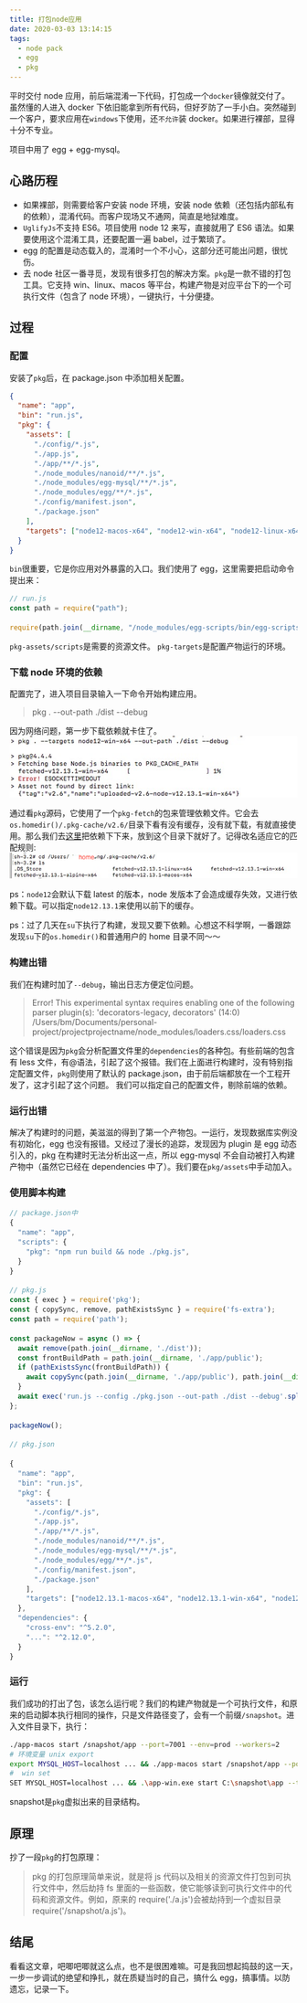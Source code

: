 ```yaml
---
title: 打包node应用
date: 2020-03-03 13:14:15
tags:
  - node pack
  - egg
  - pkg
---
```


平时交付 node 应用，前后端混淆一下代码，打包成一个`docker`镜像就交付了。虽然懂的人进入 docker 下依旧能拿到所有代码，但好歹防了一手小白。突然碰到一个客户，要求应用在`windows`下使用，还`不允许`装 docker。如果进行裸部，显得十分不专业。

<!--more-->

项目中用了 egg + egg-mysql。

## 心路历程

- 如果裸部，则需要给客户安装 node 环境，安装 node 依赖（还包括内部私有的依赖），混淆代码。而客户现场又不通网，简直是地狱难度。
- `UglifyJs`不支持 ES6。项目使用 node 12 来写，直接就用了 ES6 语法。如果要使用这个混淆工具，还要配置一遍 babel，过于繁琐了。
- egg 的配置是动态载入的，混淆时一个不小心，这部分还可能出问题，很忧伤。
- 去 node 社区一番寻觅，发现有很多打包的解决方案。`pkg`是一款不错的打包工具。它支持 win、linux、macos 等平台，构建产物是对应平台下的一个可执行文件（包含了 node 环境），一键执行，十分便捷。

## 过程

### 配置

安装了`pkg`后，在 package.json 中添加相关配置。

```json
{
  "name": "app",
  "bin": "run.js",
  "pkg": {
    "assets": [
      "./config/*.js",
      "./app.js",
      "./app/**/*.js",
      "./node_modules/nanoid/**/*.js",
      "./node_modules/egg-mysql/**/*.js",
      "./node_modules/egg/**/*.js",
      "./config/manifest.json",
      "./package.json"
    ],
    "targets": ["node12-macos-x64", "node12-win-x64", "node12-linux-x64"]
  }
}
```

`bin`很重要，它是你应用对外暴露的入口。我们使用了 egg，这里需要把启动命令提出来：

```js
// run.js
const path = require("path");

require(path.join(__dirname, "/node_modules/egg-scripts/bin/egg-scripts.js"));
```

`pkg-assets/scripts`是需要的资源文件。
`pkg-targets`是配置产物运行的环境。

### 下载 node 环境的依赖

配置完了，进入项目目录输入一下命令开始构建应用。

> pkg . --out-path ./dist --debug

因为网络问题，第一步下载依赖就卡住了。
![](/post-images/pkg-1.png)

通过看`pkg`源码，它使用了一个`pkg-fetch`的包来管理依赖文件。它会去`os.homedir()/.pkg-cache/v2.6/`目录下看有没有缓存，没有就下载，有就直接使用。那么我们去[这里](https://github.com/zeit/pkg-fetch/releases)把依赖下下来，放到这个目录下就好了。记得改名适应它的匹配规则:
![](/post-images/pkg-2.png)

ps：`node12`会默认下载 latest 的版本，node 发版本了会造成缓存失效，又进行依赖下载。可以指定`node12.13.1`来使用以前下的缓存。

ps：过了几天在`su`下执行了构建，发现又要下依赖。心想这不科学啊，一番跟踪发现`su`下的`os.homedir()`和普通用户的 home 目录不同～～

### 构建出错

我们在构建时加了`--debug`，输出日志方便定位问题。

> Error! This experimental syntax requires enabling one of the following parser plugin(s): 'decorators-legacy, decorators' (14:0)
> /Users/bm/Documents/personal-project/projectprojectname/node_modules/loaders.css/loaders.css

这个错误是因为`pkg`会分析配置文件里的`dependencies`的各种包。有些前端的包含有 less 文件，有@语法，引起了这个报错。我们在上面进行构建时，没有特别指定配置文件，`pkg`则使用了默认的 package.json，由于前后端都放在一个工程开发了，这才引起了这个问题。
我们可以指定自己的配置文件，剔除前端的依赖。

### 运行出错

解决了构建时的问题，美滋滋的得到了第一个产物包。一运行，发现数据库实例没有初始化，egg 也没有报错。又经过了漫长的追踪，发现因为 plugin 是 egg 动态引入的，pkg 在构建时无法分析出这一点，所以 egg-mysql 不会自动被打入构建产物中（虽然它已经在 dependencies 中了）。我们要在`pkg/assets`中手动加入。

### 使用脚本构建

```js
// package.json中
{
  "name": "app",
  "scripts": {
    "pkg": "npm run build && node ./pkg.js",
  }
}

// pkg.js
const { exec } = require('pkg');
const { copySync, remove, pathExistsSync } = require('fs-extra');
const path = require('path');

const packageNow = async () => {
  await remove(path.join(__dirname, './dist'));
  const frontBuildPath = path.join(__dirname, './app/public');
  if (pathExistsSync(frontBuildPath)) {
    await copySync(path.join(__dirname, './app/public'), path.join(__dirname, './dist/public'));
  }
  await exec('run.js --config ./pkg.json --out-path ./dist --debug'.split(' '));
};

packageNow();

// pkg.json

{
  "name": "app",
  "bin": "run.js",
  "pkg": {
    "assets": [
      "./config/*.js",
      "./app.js",
      "./app/**/*.js",
      "./node_modules/nanoid/**/*.js",
      "./node_modules/egg-mysql/**/*.js",
      "./node_modules/egg/**/*.js",
      "./config/manifest.json",
      "./package.json"
    ],
    "targets": ["node12.13.1-macos-x64", "node12.13.1-win-x64", "node12.13.1-linux-x64"]
  },
  "dependencies": {
    "cross-env": "^5.2.0",
    "...": "^2.12.0",
  }
}
```

### 运行

我们成功的打出了包，该怎么运行呢？我们的构建产物就是一个可执行文件，和原来的启动脚本执行相同的操作，只是文件路径变了，会有一个前缀`/snapshot`。进入文件目录下，执行：

```bash
./app-macos start /snapshot/app --port=7001 --env=prod --workers=2
# 环境变量 unix export
export MYSQL_HOST=localhost ... && ./app-macos start /snapshot/app --port=7001 --env=prod --workers=2
#  win set
SET MYSQL_HOST=localhost ... && .\app-win.exe start C:\snapshot\app --title=app --workers=2 --env=prod
```

snapshot是`pkg`虚拟出来的目录结构。

## 原理

抄了一段`pkg`的打包原理：

> pkg 的打包原理简单来说，就是将 js 代码以及相关的资源文件打包到可执行文件中，然后劫持 fs 里面的一些函数，使它能够读到可执行文件中的代码和资源文件。例如，原来的 require('./a.js')会被劫持到一个虚拟目录 require('/snapshot/a.js')。

## 结尾

看看这文章，吧唧吧唧就这么点，也不是很困难嘛。可是我回想起捣鼓的这一天，一步一步调试的绝望和挣扎，就在质疑当时的自己，搞什么 egg，搞事情。以防遗忘，记录一下。
